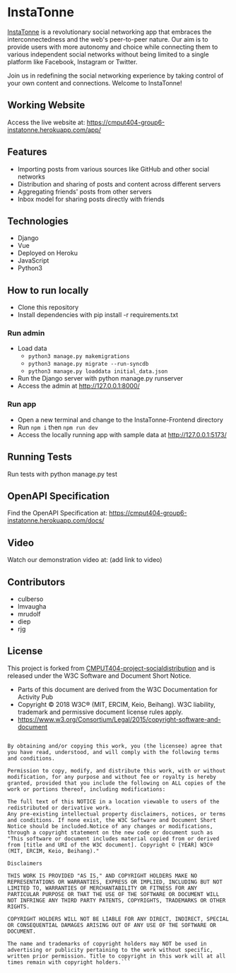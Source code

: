 # InstaTonne
[InstaTonne](https://cmput404-group6-instatonne.herokuapp.com/app/) is a revolutionary social networking app that embraces the interconnectedness and the web's peer-to-peer nature. Our aim is to provide users with more autonomy and choice while connecting them to various independent social networks without being limited to a single platform like Facebook, Instagram or Twitter.

Join us in redefining the social networking experience by taking control of your own content and connections. Welcome to InstaTonne!

## Working Website
Access the live website at: https://cmput404-group6-instatonne.herokuapp.com/app/

## Features
- Importing posts from various sources like GitHub and other social networks
- Distribution and sharing of posts and content across different servers
- Aggregating friends' posts from other servers
- Inbox model for sharing posts directly with friends

## Technologies
- Django
- Vue
- Deployed on Heroku
- JavaScript
- Python3

## How to run locally
 - Clone this repository
 - Install dependencies with pip install -r requirements.txt
 ### Run admin
 - Load data
   - `python3 manage.py makemigrations`
   - `python3 manage.py migrate --run-syncdb`
   - `python3 manage.py loaddata initial_data.json`
 - Run the Django server with python manage.py runserver
 - Access the admin at http://127.0.0.1:8000/
 ### Run app
 - Open a new terminal and change to the InstaTonne-Frontend directory
 - Run `npm i` then `npm run dev`
 - Access the locally running app with sample data at http://127.0.0.1:5173/
 
## Running Tests
Run tests with python manage.py test

## OpenAPI Specification
Find the OpenAPI Specification at: https://cmput404-group6-instatonne.herokuapp.com/docs/

## Video
Watch our demonstration video at: (add link to video)

## Contributors
 - culberso
 - lmvaugha
 - mrudolf
 - diep
 - rjg

## License
This project is forked from [CMPUT404-project-socialdistribution](https://github.com/abramhindle/CMPUT404-project-socialdistribution/blob/master/project.org) and is released under the W3C Software and Document Short Notice.

   - Parts of this document are derived from the W3C Documentation for Activity Pub
   - Copyright © 2018 W3C® (MIT, ERCIM, Keio, Beihang). W3C liability, trademark and permissive document license rules apply. 
   - https://www.w3.org/Consortium/Legal/2015/copyright-software-and-document
```License
     
By obtaining and/or copying this work, you (the licensee) agree that you have read, understood, and will comply with the following terms and conditions.
     
Permission to copy, modify, and distribute this work, with or without modification, for any purpose and without fee or royalty is hereby granted, provided that you include the following on ALL copies of the work or portions thereof, including modifications:
     
The full text of this NOTICE in a location viewable to users of the redistributed or derivative work.
Any pre-existing intellectual property disclaimers, notices, or terms and conditions. If none exist, the W3C Software and Document Short Notice should be included.Notice of any changes or modifications, through a copyright statement on the new code or document such as "This software or document includes material copied from or derived from [title and URI of the W3C document]. Copyright © [YEAR] W3C® (MIT, ERCIM, Keio, Beihang)." 
     
Disclaimers
     
THIS WORK IS PROVIDED "AS IS," AND COPYRIGHT HOLDERS MAKE NO REPRESENTATIONS OR WARRANTIES, EXPRESS OR IMPLIED, INCLUDING BUT NOT LIMITED TO, WARRANTIES OF MERCHANTABILITY OR FITNESS FOR ANY PARTICULAR PURPOSE OR THAT THE USE OF THE SOFTWARE OR DOCUMENT WILL NOT INFRINGE ANY THIRD PARTY PATENTS, COPYRIGHTS, TRADEMARKS OR OTHER RIGHTS.
     
COPYRIGHT HOLDERS WILL NOT BE LIABLE FOR ANY DIRECT, INDIRECT, SPECIAL OR CONSEQUENTIAL DAMAGES ARISING OUT OF ANY USE OF THE SOFTWARE OR DOCUMENT.
     
The name and trademarks of copyright holders may NOT be used in advertising or publicity pertaining to the work without specific, written prior permission. Title to copyright in this work will at all times remain with copyright holders.```

